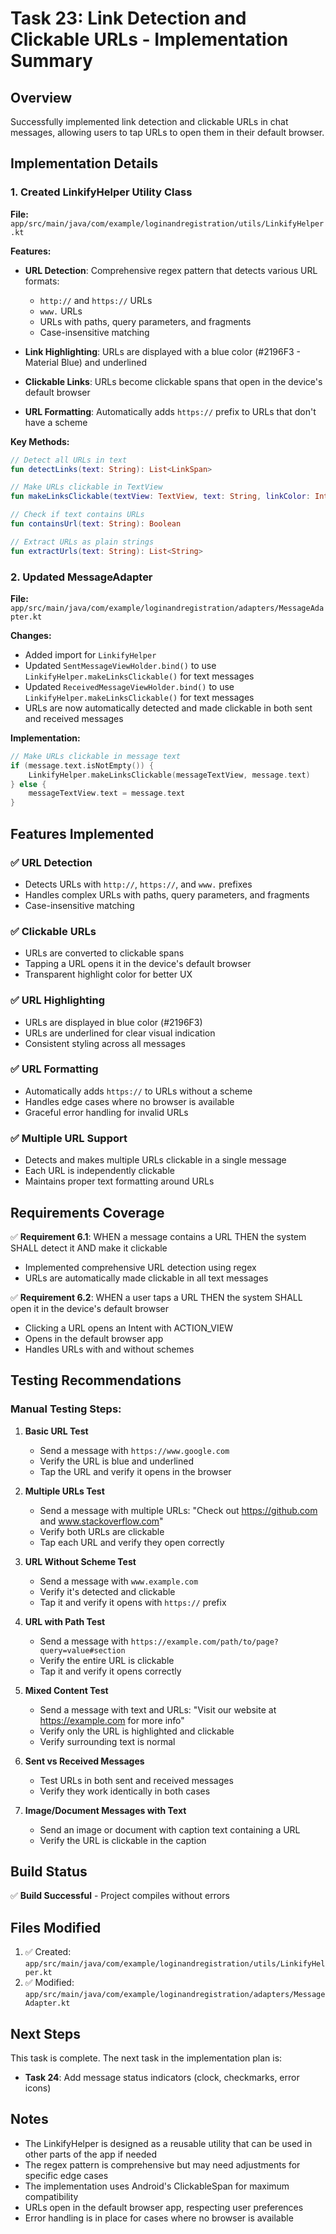 # Task 23: Link Detection and Clickable URLs - Implementation Summary

## Overview
Successfully implemented link detection and clickable URLs in chat messages, allowing users to tap URLs to open them in their default browser.

## Implementation Details

### 1. Created LinkifyHelper Utility Class
**File:** `app/src/main/java/com/example/loginandregistration/utils/LinkifyHelper.kt`

**Features:**
- **URL Detection**: Comprehensive regex pattern that detects various URL formats:
  - `http://` and `https://` URLs
  - `www.` URLs
  - URLs with paths, query parameters, and fragments
  - Case-insensitive matching

- **Link Highlighting**: URLs are displayed with a blue color (#2196F3 - Material Blue) and underlined

- **Clickable Links**: URLs become clickable spans that open in the device's default browser

- **URL Formatting**: Automatically adds `https://` prefix to URLs that don't have a scheme

**Key Methods:**
```kotlin
// Detect all URLs in text
fun detectLinks(text: String): List<LinkSpan>

// Make URLs clickable in TextView
fun makeLinksClickable(textView: TextView, text: String, linkColor: Int? = null)

// Check if text contains URLs
fun containsUrl(text: String): Boolean

// Extract URLs as plain strings
fun extractUrls(text: String): List<String>
```

### 2. Updated MessageAdapter
**File:** `app/src/main/java/com/example/loginandregistration/adapters/MessageAdapter.kt`

**Changes:**
- Added import for `LinkifyHelper`
- Updated `SentMessageViewHolder.bind()` to use `LinkifyHelper.makeLinksClickable()` for text messages
- Updated `ReceivedMessageViewHolder.bind()` to use `LinkifyHelper.makeLinksClickable()` for text messages
- URLs are now automatically detected and made clickable in both sent and received messages

**Implementation:**
```kotlin
// Make URLs clickable in message text
if (message.text.isNotEmpty()) {
    LinkifyHelper.makeLinksClickable(messageTextView, message.text)
} else {
    messageTextView.text = message.text
}
```

## Features Implemented

### ✅ URL Detection
- Detects URLs with `http://`, `https://`, and `www.` prefixes
- Handles complex URLs with paths, query parameters, and fragments
- Case-insensitive matching

### ✅ Clickable URLs
- URLs are converted to clickable spans
- Tapping a URL opens it in the device's default browser
- Transparent highlight color for better UX

### ✅ URL Highlighting
- URLs are displayed in blue color (#2196F3)
- URLs are underlined for clear visual indication
- Consistent styling across all messages

### ✅ URL Formatting
- Automatically adds `https://` to URLs without a scheme
- Handles edge cases where no browser is available
- Graceful error handling for invalid URLs

### ✅ Multiple URL Support
- Detects and makes multiple URLs clickable in a single message
- Each URL is independently clickable
- Maintains proper text formatting around URLs

## Requirements Coverage

✅ **Requirement 6.1**: WHEN a message contains a URL THEN the system SHALL detect it AND make it clickable
- Implemented comprehensive URL detection using regex
- URLs are automatically made clickable in all text messages

✅ **Requirement 6.2**: WHEN a user taps a URL THEN the system SHALL open it in the device's default browser
- Clicking a URL opens an Intent with ACTION_VIEW
- Opens in the default browser app
- Handles URLs with and without schemes

## Testing Recommendations

### Manual Testing Steps:

1. **Basic URL Test**
   - Send a message with `https://www.google.com`
   - Verify the URL is blue and underlined
   - Tap the URL and verify it opens in the browser

2. **Multiple URLs Test**
   - Send a message with multiple URLs: "Check out https://github.com and www.stackoverflow.com"
   - Verify both URLs are clickable
   - Tap each URL and verify they open correctly

3. **URL Without Scheme Test**
   - Send a message with `www.example.com`
   - Verify it's detected and clickable
   - Tap it and verify it opens with `https://` prefix

4. **URL with Path Test**
   - Send a message with `https://example.com/path/to/page?query=value#section`
   - Verify the entire URL is clickable
   - Tap it and verify it opens correctly

5. **Mixed Content Test**
   - Send a message with text and URLs: "Visit our website at https://example.com for more info"
   - Verify only the URL is highlighted and clickable
   - Verify surrounding text is normal

6. **Sent vs Received Messages**
   - Test URLs in both sent and received messages
   - Verify they work identically in both cases

7. **Image/Document Messages with Text**
   - Send an image or document with caption text containing a URL
   - Verify the URL is clickable in the caption

## Build Status
✅ **Build Successful** - Project compiles without errors

## Files Modified
1. ✅ Created: `app/src/main/java/com/example/loginandregistration/utils/LinkifyHelper.kt`
2. ✅ Modified: `app/src/main/java/com/example/loginandregistration/adapters/MessageAdapter.kt`

## Next Steps
This task is complete. The next task in the implementation plan is:
- **Task 24**: Add message status indicators (clock, checkmarks, error icons)

## Notes
- The LinkifyHelper is designed as a reusable utility that can be used in other parts of the app if needed
- The regex pattern is comprehensive but may need adjustments for specific edge cases
- The implementation uses Android's ClickableSpan for maximum compatibility
- URLs open in the default browser app, respecting user preferences
- Error handling is in place for cases where no browser is available
